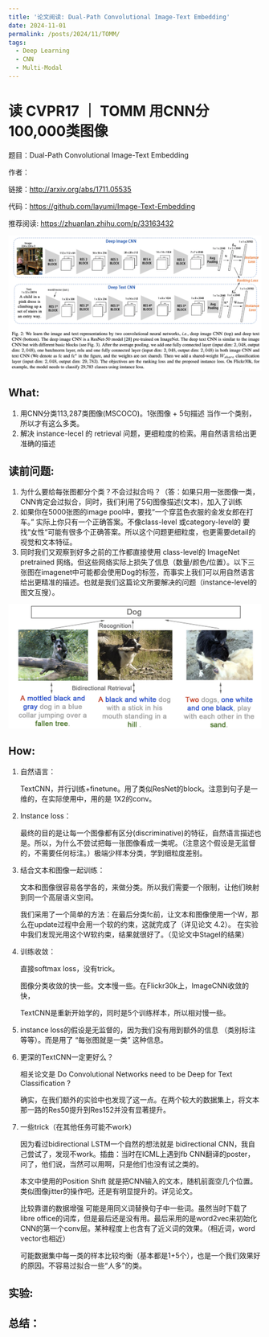 ```yaml
---
title: '论文阅读: Dual-Path Convolutional Image-Text Embedding'
date: 2024-11-01
permalink: /posts/2024/11/TOMM/
tags:
  - Deep Learning
  - CNN
  - Multi-Modal
---
```


# 读 CVPR17 ｜ TOMM 用CNN分100,000类图像

题目：Dual-Path Convolutional Image-Text Embedding

作者： 

链接：<http://arxiv.org/abs/1711.05535>

代码：<https://github.com/layumi/Image-Text-Embedding>

推荐阅读: <https://zhuanlan.zhihu.com/p/33163432>

<div style="text-align: center;">
  <img src="/images/TOMM_model.png" style="width: auto; height: auto;">
</div>

## What:
1. 用CNN分类113,287类图像(MSCOCO)。1张图像 + 5句描述 当作一个类别，所以才有这么多类。
2. 解决 instance-lecel 的 retrieval 问题，更细粒度的检索。用自然语言给出更准确的描述

## 读前问题:
1. 为什么要给每张图都分个类？不会过拟合吗？（答：如果只用一张图像一类，CNN肯定会过拟合，同时，我们利用了5句图像描述(文本)，加入了训练
2. 如果你在5000张图的image pool中，要找“一个穿蓝色衣服的金发女郎在打车。” 实际上你只有一个正确答案。不像class-level 或category-level的 要找“女性“可能有很多个正确答案。所以这个问题更细粒度，也更需要detail的视觉和文本特征。
3. 同时我们又观察到好多之前的工作都直接使用 class-level的 ImageNet pretrained 网络。但这些网络实际上损失了信息（数量/颜色/位置）。以下三张图在imagenet中可能都会使用Dog的标签，而事实上我们可以用自然语言给出更精准的描述。也就是我们这篇论文所要解决的问题（instance-level的图文互搜）。

<div style="text-align: center;">
  <img src="/images/TOMM.png" style="width: auto; height: auto;">
</div>

## How:
1. 自然语言：

   TextCNN，并行训练+finetune。用了类似ResNet的block。注意到句子是一维的，在实际使用中，用的是 1X2的conv。

2. Instance loss：
   
   最终的目的是让每一个图像都有区分(discriminative)的特征，自然语言描述也是。所以，为什么不尝试把每一张图像看成一类呢。（注意这个假设是无监督的，不需要任何标注。）极端少样本分类，学到细粒度差别。

3. 结合文本和图像一起训练：
   
   文本和图像很容易各学各的，来做分类。所以我们需要一个限制，让他们映射到同一个高层语义空间。

   我们采用了一个简单的方法：在最后分类fc前，让文本和图像使用一个W，那么在update过程中会用一个软的约束，这就完成了（详见论文 4.2）。 在实验中我们发现光用这个W软约束，结果就很好了。（见论文中StageI的结果）

4. 训练收敛：
   
   直接softmax loss，没有trick。

   图像分类收敛的快一些。文本慢一些。在Flickr30k上，ImageCNN收敛的快，

   TextCNN是重新开始学的，同时是5个训练样本，所以相对慢一些。

5. instance loss的假设是无监督的，因为我们没有用到额外的信息 （类别标注等等）。而是用了 “每张图就是一类” 这种信息。

6. 更深的TextCNN一定更好么？

    相关论文是 Do Convolutional Networks need to be Deep for Text Classification ?

    确实，在我们额外的实验中也发现了这一点。在两个较大的数据集上，将文本那一路的Res50提升到Res152并没有显著提升。

7. 一些trick（在其他任务可能不work）

    因为看过bidirectional LSTM一个自然的想法就是 bidirectional CNN，我自己尝试了，发现不work。插曲：当时在ICML上遇到fb CNN翻译的poster，问了，他们说，当然可以用啊，只是他们也没有试之类的。

    本文中使用的Position Shift 就是把CNN输入的文本，随机前面空几个位置。类似图像jitter的操作吧。还是有明显提升的。详见论文。

    比较靠谱的数据增强 可能是用同义词替换句子中一些词。虽然当时下载了libre office的词库，但是最后还是没有用。最后采用的是word2vec来初始化CNN的第一个conv层。某种程度上也含有了近义词的效果。（相近词，word vector也相近）

    可能数据集中每一类的样本比较均衡（基本都是1+5个），也是一个我们效果好的原因。不容易过拟合一些“人多”的类。
## 实验:

## 总结：

